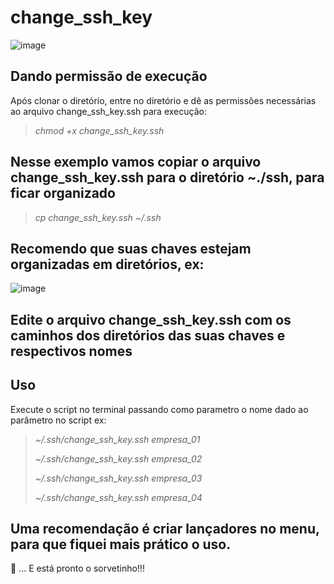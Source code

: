 # change_ssh_key

![image](https://user-images.githubusercontent.com/13986633/208004917-793c4e86-7293-49e4-9d7d-34b104d5330f.png)


## Dando permissão de execução
Após clonar o diretório, entre no diretório e dê as permissões necessárias ao arquivo change_ssh_key.ssh para execução:
> *chmod +x change_ssh_key.ssh*

## Nesse exemplo vamos copiar o arquivo change_ssh_key.ssh para o diretório ~./ssh, para ficar organizado
> *cp change_ssh_key.ssh ~/.ssh*

## Recomendo que suas chaves estejam organizadas em diretórios, ex:

![image](https://user-images.githubusercontent.com/13986633/207979524-01d75720-d04b-47f8-b33c-e598d9796aab.png)

## Edite o arquivo change_ssh_key.ssh com os caminhos dos diretórios das suas chaves e respectivos nomes

## Uso
Execute o script no terminal passando como parametro o nome dado ao parâmetro no script ex:
> *~/.ssh/change_ssh_key.ssh empresa_01*
> 
> *~/.ssh/change_ssh_key.ssh empresa_02*
> 
> *~/.ssh/change_ssh_key.ssh empresa_03*
> 
> *~/.ssh/change_ssh_key.ssh empresa_04*

## Uma recomendação é criar lançadores no menu, para que fiquei mais prático o uso.

👋 ... E está pronto o sorvetinho!!!
